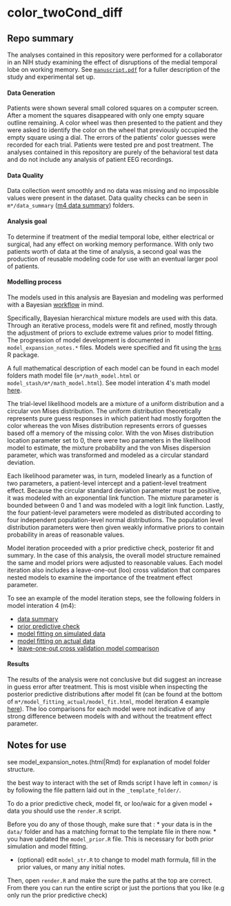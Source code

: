 # color_twoCond_diff

## Repo summary

The analyses contained in this repository were performed for a collaborator in an NIH study examining the effect of disruptions of the medial temporal lobe on working memory. See [`manuscript.pdf`](https://czawora.github.io/color_twoCond_diff/manuscript.pdf) for a fuller description of the study and experimental set up.

#### Data Generation

Patients were shown several small colored squares on a computer screen. After a moment the squares disappeared with only one empty square outline remaining. A color wheel was then presented to the patient and they were asked to identify the color on the wheel that previously occupied the empty square using a dial. The errors of the patients' color guesses were recorded for each trial. Patients were tested pre and post treatment. The analyses contained in this repository are purely of the behavioral test data and do not include any analysis of patient EEG recordings.

#### Data Quality

Data collection went smoothly and no data was missing and no impossible values were present in the dataset. Data quality checks can be seen in `m*/data_summary` ([m4 data summary](https://czawora.github.io/color_twoCond_diff/m4_%5Bcolor_stm_STIM%5D/data_summary/data_summary.html)) folders.

#### Analysis goal

To determine if treatment of the medial temporal lobe, either electrical or surgical, had any effect on working memory performance. With only two patients worth of data at the time of analysis, a second goal was the production of reusable modeling code for use with an eventual larger pool of patients.

#### Modelling process

The models used in this analysis are Bayesian and modeling was performed with a Bayesian [workflow](https://arxiv.org/pdf/2011.01808.pdf) in mind.

Specifically, Bayesian hierarchical mixture models are used with this data. Through an iterative process, models were fit and refined, mostly through the adjustment of priors to exclude extreme values prior to model fitting. The progression of model development is documented in `model_expansion_notes.*` files. Models were specified and fit using the [`brms`](https://paul-buerkner.github.io/brms/) R package.

A full mathematical description of each model can be found in each model folders math model file (`m*/math_model.html` or `model_stash/m*/math_model.html`). See model interation 4's math model [here](https://czawora.github.io/color_twoCond_diff/m4_%5Bcolor_stm_STIM%5D/math_model.html).

The trial-level likelihood models are a mixture of a uniform distribution and a circular von Mises distribution. The uniform distribution theoretically represents pure guess responses in which patient had mostly forgotten the color whereas the von Mises distribution represents errors of guesses based off a memory of the missing color. With the von Mises distribution location parameter set to 0, there were two parameters in the likelihood model to estimate, the mixture probability and the von Mises dispersion parameter, which was transformed and modeled as a circular standard deviation.

Each likelihood parameter was, in turn, modeled linearly as a function of two parameters, a patient-level intercept and a patient-level treatment effect. Because the circular standard deviation parameter must be positive, it was modeled with an exponential link function. The mixture parameter is bounded between 0 and 1 and was modeled with a logit link function. Lastly, the four patient-level parameters were modeled as distributed according to four independent population-level normal distributions. The population level distribution parameters were then given weakly informative priors to contain probability in areas of reasonable values.

Model iteration proceeded with a prior predictive check, posterior fit and summary. In the case of this analysis, the overall model structure remained the same and model priors were adjusted to reasonable values. Each model iteration also includes a leave-one-out (loo) cross validation that compares nested models to examine the importance of the treatment effect parameter.

To see an example of the model iteration steps, see the following folders in model interation 4 (m4):
* [data summary](https://czawora.github.io/color_twoCond_diff/m4_%5Bcolor_stm_STIM%5D/data_summary/data_summary.html)
* [prior predictive check](https://czawora.github.io/color_twoCond_diff/m4_%5Bcolor_stm_STIM%5D/prior_predictive_check/prior_predictive_check.html)
* [model fitting on simulated data](https://czawora.github.io/color_twoCond_diff/m4_%5Bcolor_stm_STIM%5D/model_fitting_sim/sim_fit.html)
* [model fitting on actual data](https://czawora.github.io/color_twoCond_diff/m4_%5Bcolor_stm_STIM%5D/model_fitting_actual/model_fitting.html)
* [leave-one-out cross validation model comparison](https://czawora.github.io/color_twoCond_diff/m4_%5Bcolor_stm_STIM%5D/loo/loo.html)

#### Results

The results of the analysis were not conclusive but did suggest an increase in guess error after treatment. This is most visible when inspecting the posterior predictive distributions after model fit (can be found at the bottom of `m*/model_fitting_actual/model_fit.html`, model iteration 4 example [here](https://czawora.github.io/color_twoCond_diff/m4_%5Bcolor_stm_STIM%5D/model_fitting_actual/model_fitting.html)). The loo comparisons for each model were not indicative of any strong difference between models with and without the treatment effect parameter.

## Notes for use

see model_expansion_notes.(html\|Rmd) for explanation of model folder structure.

the best way to interact with the set of Rmds script I have left in `common/` is by following the file pattern laid out in the `_template_folder/`.

To do a prior predictive check, model fit, or loo/waic for a given model + data you should use the `render.R` script.

Before you do any of those though, make sure that : \* your data is in the `data/` folder and has a matching format to the template file in there now. \* you have updated the `model_prior.R` file. This is necessary for both prior simulation and model fitting.

-   (optional) edit `model_str.R` to change to model math formula, fill in the prior values, or many any initial notes.

Then, open `render.R` and make the sure the paths at the top are correct. From there you can run the entire script or just the portions that you like (e.g only run the prior predictive check)
